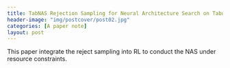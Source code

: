 ```yaml
---
title: TabNAS Rejection Sampling for Neural Architecture Search on Tabular Datasets
header-image: "img/postcover/post02.jpg"
categories: [A paper note]
layout: post
---
```




This paper integrate the reject sampling into RL to conduct the NAS under resource constraints.